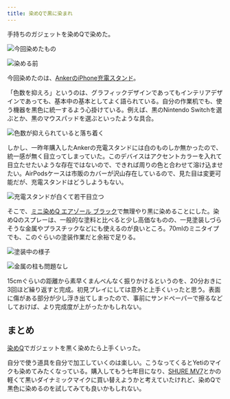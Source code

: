 ```yaml
---
title: 染めQで黒に染まれ
---
```

手持ちのガジェットを染めQで染めた。

![](https://lh4.googleusercontent.com/Bj0ypjCj3X7hTp352v47n76trlf5mrIlsQNwOiyt67agw4hpbdTCrhZuiFvktRmg_uyUY3qEFkkEWOwuf5Gltm9SFSOzXr-wdgVTvRU4l_rMC-t7UnWKIDGtHBIIIdpSXdElHxtfdYhZLsaoeZsFTnj-v4vYsMxC8qiforqQiqc7tdJUoMGqOMtWIK8V "今回染めたもの")

![](https://lh5.googleusercontent.com/CFY1g6Wjd3aDeYmN9pvA_7R_gh1fbkOm066N8hh3mS5bLMgDcUO3mvV74KoyTYyEzTXxNNHX97FUxyktADJE9iVIRQtj0pOXpneK8ajQSQl1Sw-RUPyj-MaMPO81lR5cEAOXkSk8KONOir38zD3DCXfdDppKu4MdIOs0UucsSEIyhe30vPSUfPfRXHCn "染める前")

今回染めたのは、[AnkerのiPhone充電スタンド](https://r7kamura.com/articles/2021-09-06-anker-iphone-stand)。

「色数を抑えろ」というのは、グラフィックデザインであってもインテリアデザインであっても、基本中の基本としてよく語られている。自分の作業机でも、使う機器を黒色に統一するよう心掛けている。例えば、黒のNintendo Switchを選ぶとか、黒のマウスパッドを選ぶといったような具合。

![](https://lh6.googleusercontent.com/nmebNxoSTuOrDkUzgQMoS7AcvPk5aF-Ynkv-3Y9Cy2eAyBkV0wAj2ztFZS_fquG_t7-ISgNvxbiCGVTri4Se33wopj_OYmKsmmaNktdptlFoN6DYdwjM9gjmrKEKxVx6ZSzUUak8Gjt9HefGvQtkAMeoOza28naXeX_iICuQJKy3Tn8gkeA-O_L_iIwB "色数が抑えられていると落ち着く")

しかし、一昨年購入したAnkerの充電スタンドには白のものしか無かったので、統一感が無く目立ってしまっていた。このデバイスはアクセントカラーを入れて目立たせたいような存在ではないので、できれば周りの色と合わせて溶け込ませたい。AirPodsケースは市販のカバーが沢山存在しているので、見た目は変更可能だが、充電スタンドはどうしようもない。

![](https://lh6.googleusercontent.com/eJi5uumTrTHayIaMYTAit0OR1pmorZQV9tvL71MlEcdaAX36kdih-NIUtHNBVZvCyCUMS2bsYbK84IF1lf-913LkK0T7doT-2MS90xzHbzai7VG6xO-aA1yNq_peuyblSXFg40DNBEuKHtg15v997EHl393Ww8x3-dbYzSm6fyt81AibY03CUIaOR4vb "充電スタンドが白くて若干目立つ")

そこで、[ミニ染めQ エアゾール ブラック](https://www.amazon.co.jp/dp/B003QMFUKO)で無理やり黒に染めることにした。染めQのスプレーは、一般的な塗料と比べると少し高価なものの、一見塗装しづらそうな金属やプラスチックなどにも使えるのが良いところ。70mlのミニタイプでも、このぐらいの塗装作業だと余裕で足りる。

![](https://lh3.googleusercontent.com/4FDohdGbrzPVUtUfcRhyKVx_4qb9LJEa0A0DmHNU4tctsn6tz-4M5ToDjNt4YALjaLfAKW2kf_C8F3gasblPcovnGwBL5c9bazQ_2VSExplKbd99ZGVjrf9cV1ppBMVY0rU3JC57YHv6--N_sDSRR9B8p6qIcjXO4nYKl8nm4TgVIxjhtB84fyo8YAqx "塗装中の様子")

![](https://lh5.googleusercontent.com/Ysw8F7bMq3xv70BNFgrx7Ea89QLoIqcSsprOVcCoWtxTMyoJFLlj6MsDerwNh7QuZU73TV0KNSWX4SVdA1zhJ1-Utk5pIgg9KwsanlXHMlOW2cssJ3J9tw6rj1GVS446GIrWlxBUSBYKu8DA2ZL8s8FsKSLFlt4s53Q_Th9pOyrLZU12am4WXUTZKFqG "金属の柱も問題なし")

15cmぐらいの距離から素早くまんべんなく振りかけるというのを、20分おきに3回ほど繰り返すと完成。初見プレイにしては意外と上手くいったと思う。表面に傷がある部分が少し浮き出てしまったので、事前にサンドペーパーで擦るなどしておけば、より完成度が上がったかもしれない。

まとめ
---

[染めQ](https://www.amazon.co.jp/dp/B003QMFUKO)でガジェットを黒く染めたら上手くいった。

自分で使う道具を自分で加工していくのは楽しい。こうなってくるとYetiのマイクも染めてみたくなっている。購入してもう七年目になり、[SHURE MV7](https://www.amazon.co.jp/dp/B08KY7G1GV)とかの軽くて黒いダイナミックマイクに買い替えようかと考えていたけれど、染めQで黒色に染めるのを試してみても良いかもしれない。

